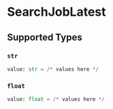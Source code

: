 # SearchJobLatest


## Supported Types

### `str`

```python
value: str = /* values here */
```

### `float`

```python
value: float = /* values here */
```


